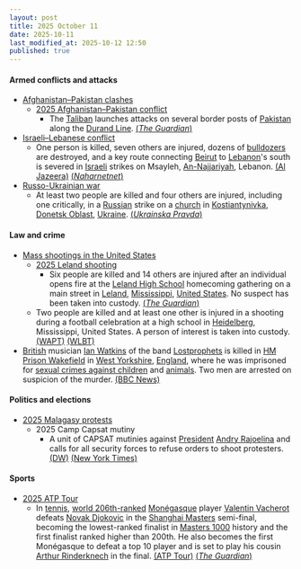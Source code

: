 ```yaml
---
layout: post
title: 2025 October 11
date: 2025-10-11
last_modified_at: 2025-10-12 12:50
published: true
---
```



#### Armed conflicts and attacks

* [Afghanistan–Pakistan clashes](https://en.wikipedia.org/wiki/Afghanistan%E2%80%93Pakistan_clashes_%282024%E2%80%93present%29 "Afghanistan–Pakistan clashes (2024–present)")
  * [2025 Afghanistan–Pakistan conflict](https://en.wikipedia.org/wiki/2025_Afghanistan%E2%80%93Pakistan_conflict "2025 Afghanistan–Pakistan conflict")
    * The [Taliban](https://en.wikipedia.org/wiki/Taliban "Taliban") launches attacks on several border posts of [Pakistan](https://en.wikipedia.org/wiki/Pakistan "Pakistan") along the [Durand Line](https://en.wikipedia.org/wiki/Durand_Line "Durand Line"). [(*The Guardian*)](https://www.theguardian.com/world/2025/oct/11/heavy-clashes-erupt-along-pakistan-afghanistan-border)
* [Israeli–Lebanese conflict](https://en.wikipedia.org/wiki/Israeli%E2%80%93Lebanese_conflict "Israeli–Lebanese conflict")
  * One person is killed, seven others are injured, dozens of [bulldozers](https://en.wikipedia.org/wiki/Bulldozer "Bulldozer") are destroyed, and a key route connecting [Beirut](https://en.wikipedia.org/wiki/Beirut "Beirut") to [Lebanon](https://en.wikipedia.org/wiki/Lebanon "Lebanon")'s south is severed in [Israeli](https://en.wikipedia.org/wiki/Israel "Israel") strikes on Msayleh, [An-Najjariyah](https://en.wikipedia.org/wiki/An-Najjariyah "An-Najjariyah"), Lebanon. [(Al Jazeera)](https://www.aljazeera.com/news/2025/10/11/intensive-israeli-air-strikes-kill-one-injure-seven-in-southern-lebanon) [(*Naharnetnet*)](https://www.naharnet.com/stories/en/315790-1-dead-7-hurt-and-dozens-of-bulldozers-destroyed-in-heavy-israeli-strikes-on-msayleh)
* [Russo-Ukrainian war](https://en.wikipedia.org/wiki/Russo-Ukrainian_war_%282022%E2%80%93present%29 "Russo-Ukrainian war (2022–present)")
  * At least two people are killed and four others are injured, including one critically, in a [Russian](https://en.wikipedia.org/wiki/Russia "Russia") strike on a [church](https://en.wikipedia.org/wiki/Church_%28building%29 "Church (building)") in [Kostiantynivka](https://en.wikipedia.org/wiki/Kostiantynivka "Kostiantynivka"), [Donetsk Oblast](https://en.wikipedia.org/wiki/Donetsk_Oblast "Donetsk Oblast"), [Ukraine](https://en.wikipedia.org/wiki/Ukraine "Ukraine"). [(*Ukrainska Pravda*)](https://www.pravda.com.ua/eng/news/2025/10/11/8002339/)

#### Law and crime

* [Mass shootings in the United States](https://en.wikipedia.org/wiki/Mass_shootings_in_the_United_States "Mass shootings in the United States")
  * [2025 Leland shooting](https://en.wikipedia.org/wiki/2025_Leland_shooting "2025 Leland shooting")
    * Six people are killed and 14 others are injured after an individual opens fire at the [Leland High School](https://en.wikipedia.org/wiki/Leland_High_School_%28Leland%2C_Mississippi%29 "Leland High School (Leland, Mississippi)") homecoming gathering on a main street in [Leland](https://en.wikipedia.org/wiki/Leland%2C_Mississippi "Leland, Mississippi"), [Mississippi](https://en.wikipedia.org/wiki/Mississippi "Mississippi"), [United States](https://en.wikipedia.org/wiki/United_States "United States"). No suspect has been taken into custody. [(*The Guardian*)](https://www.theguardian.com/us-news/2025/oct/11/leland-mississippi-mass-shooting)
  * Two people are killed and at least one other is injured in a shooting during a football celebration at a high school in [Heidelberg](https://en.wikipedia.org/wiki/Heidelberg%2C_Mississippi "Heidelberg, Mississippi"), Mississippi, United States. A person of interest is taken into custody. [(WAPT)](https://www.wapt.com/article/two-people-dead-in-high-school-football-shooting/69005793) [(WLBT)](https://www.wlbt.com/2025/10/11/heidelberg-police-search-person-interest-involving-deadly-shooting-football-game/)
* [British](https://en.wikipedia.org/wiki/British_people "British people") musician [Ian Watkins](https://en.wikipedia.org/wiki/Ian_Watkins_%28Lostprophets_singer%29 "Ian Watkins (Lostprophets singer)") of the band [Lostprophets](https://en.wikipedia.org/wiki/Lostprophets "Lostprophets") is killed in [HM Prison Wakefield](https://en.wikipedia.org/wiki/HM_Prison_Wakefield "HM Prison Wakefield") in [West Yorkshire](https://en.wikipedia.org/wiki/West_Yorkshire "West Yorkshire"), [England](https://en.wikipedia.org/wiki/England "England"), where he was imprisoned for [sexual crimes against children](https://en.wikipedia.org/wiki/Child_sexual_abuse_in_the_United_Kingdom "Child sexual abuse in the United Kingdom") and [animals](https://en.wikipedia.org/wiki/Bestiality "Bestiality"). Two men are arrested on suspicion of the murder. [(BBC News)](https://www.bbc.com/news/articles/cm2d2me0eljo)

#### Politics and elections

* [2025 Malagasy protests](https://en.wikipedia.org/wiki/2025_Malagasy_protests "2025 Malagasy protests")
  * 2025 Camp Capsat mutiny
    * A unit of CAPSAT mutinies against [President](https://en.wikipedia.org/wiki/List_of_presidents_of_Madagascar "List of presidents of Madagascar") [Andry Rajoelina](https://en.wikipedia.org/wiki/Andry_Rajoelina "Andry Rajoelina") and calls for all security forces to refuse orders to shoot protesters. [(DW)](https://www.dw.com/en/madagascar-elite-army-unit-turns-on-president-rajoelina/a-74323019) [(New York Times)](https://www.nytimes.com/2025/10/11/world/africa/madagascar-protest-coup-fears.html?unlocked_article_code=1.sk8.-JJX.lNwtBg6WmnUY&smid=url-share)

#### Sports

* [2025 ATP Tour](https://en.wikipedia.org/wiki/2025_ATP_Tour "2025 ATP Tour")
  * In [tennis](https://en.wikipedia.org/wiki/Tennis "Tennis"), [world 206th-ranked](https://en.wikipedia.org/wiki/ATP_ranking "ATP ranking") [Monégasque](https://en.wikipedia.org/wiki/Monaco "Monaco") player [Valentin Vacherot](https://en.wikipedia.org/wiki/Valentin_Vacherot "Valentin Vacherot") defeats [Novak Djokovic](https://en.wikipedia.org/wiki/Novak_Djokovic "Novak Djokovic") in the [Shanghai Masters](https://en.wikipedia.org/wiki/Shanghai_Masters "Shanghai Masters") semi-final, becoming the lowest-ranked finalist in [Masters 1000](https://en.wikipedia.org/wiki/Masters_1000 "Masters 1000") history and the first finalist ranked higher than 200th. He also becomes the first Monégasque to defeat a top 10 player and is set to play his cousin [Arthur Rinderknech](https://en.wikipedia.org/wiki/Arthur_Rinderknech "Arthur Rinderknech") in the final. [(ATP Tour)](https://www.atptour.com/en/news/vacherot-shanghai-2025-final-run-incredible-stats) [(*The Guardian*)](https://www.theguardian.com/sport/2025/oct/11/world-no-204-valentin-vacherot-topples-djokovic-to-make-history-in-shanghai-medvedev-rinderknech)
